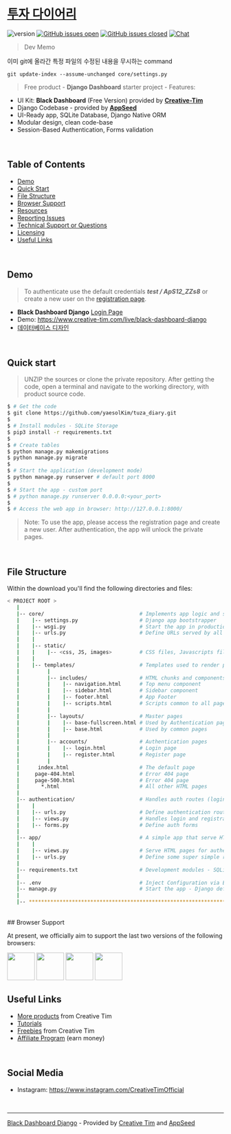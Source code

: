 # [투자 다이어리](https://kimmisol.com/tuza_diary)

 ![version](https://img.shields.io/badge/version-1.0.1-blue.svg) 
 [![GitHub issues open](https://img.shields.io/github/issues/creativetimofficial/black-dashboard-django.svg?maxAge=2592000)](https://github.com/creativetimofficial/black-dashboard-django/issues?q=is%3Aopen+is%3Aissue) 
 [![GitHub issues closed](https://img.shields.io/github/issues-closed-raw/creativetimofficial/black-dashboard-django.svg?maxAge=2592000)](https://github.com/creativetimofficial/black-dashboard-django/issues?q=is%3Aissue+is%3Aclosed) 
 [![Chat](https://img.shields.io/badge/chat-on%20discord-7289da.svg)](https://discord.gg/E4aHAQy)

> Dev Memo

이미 git에 올라간 특정 파일의 수정된 내용을 무시하는 command  

`git update-index --assume-unchanged core/settings.py`


> Free product - **Django Dashboard** starter project - Features:

- UI Kit: **Black Dashboard** (Free Version) provided by **[Creative-Tim](https://www.creative-tim.com/)**
- Django Codebase - provided by **[AppSeed](https://appseed.us/)**
- UI-Ready app, SQLite Database, Django Native ORM
- Modular design, clean code-base
- Session-Based Authentication, Forms validation

<br />

## Table of Contents

* [Demo](#demo)
* [Quick Start](#quick-start)
* [File Structure](#file-structure)
* [Browser Support](#browser-support)
* [Resources](#resources)
* [Reporting Issues](#reporting-issues)
* [Technical Support or Questions](#technical-support-or-questions)
* [Licensing](#licensing)
* [Useful Links](#useful-links)

<br />

## Demo

> To authenticate use the default credentials ***test / ApS12_ZZs8*** or create a new user on the [registration page](https://creativetim-django-dashboard-black-pro.appseed.us/register/).

- **Black Dashboard Django** [Login Page](https://www.creative-tim.com/live/black-dashboard-django)
- Demo: <https://www.creative-tim.com/live/black-dashboard-django>
- [데이터베이스 디자인](https://docs.google.com/spreadsheets/d/1_pgdn0e-AdmcutXOAvtzWg2hpe9V0mC-lizqFTmv1_U/edit#gid=1518940313)


<br />

## Quick start

> UNZIP the sources or clone the private repository. After getting the code, open a terminal and navigate to the working directory, with product source code.

```bash
$ # Get the code
$ git clone https://github.com/yaesolKim/tuza_diary.git
$
$ # Install modules - SQLite Storage
$ pip3 install -r requirements.txt
$
$ # Create tables
$ python manage.py makemigrations
$ python manage.py migrate
$
$ # Start the application (development mode)
$ python manage.py runserver # default port 8000
$
$ # Start the app - custom port
$ # python manage.py runserver 0.0.0.0:<your_port>
$
$ # Access the web app in browser: http://127.0.0.1:8000/
```

> Note: To use the app, please access the registration page and create a new user. After authentication, the app will unlock the private pages.

<br />

## File Structure
Within the download you'll find the following directories and files:

```bash
< PROJECT ROOT >
   |
   |-- core/                               # Implements app logic and serve the static assets
   |    |-- settings.py                    # Django app bootstrapper
   |    |-- wsgi.py                        # Start the app in production
   |    |-- urls.py                        # Define URLs served by all apps/nodes
   |    |
   |    |-- static/
   |    |    |-- <css, JS, images>         # CSS files, Javascripts files
   |    |
   |    |-- templates/                     # Templates used to render pages
   |         |
   |         |-- includes/                 # HTML chunks and components
   |         |    |-- navigation.html      # Top menu component
   |         |    |-- sidebar.html         # Sidebar component
   |         |    |-- footer.html          # App Footer
   |         |    |-- scripts.html         # Scripts common to all pages
   |         |
   |         |-- layouts/                  # Master pages
   |         |    |-- base-fullscreen.html # Used by Authentication pages
   |         |    |-- base.html            # Used by common pages
   |         |
   |         |-- accounts/                 # Authentication pages
   |         |    |-- login.html           # Login page
   |         |    |-- register.html        # Register page
   |         |
   |      index.html                       # The default page
   |     page-404.html                     # Error 404 page
   |     page-500.html                     # Error 404 page
   |       *.html                          # All other HTML pages
   |
   |-- authentication/                     # Handles auth routes (login and register)
   |    |
   |    |-- urls.py                        # Define authentication routes  
   |    |-- views.py                       # Handles login and registration  
   |    |-- forms.py                       # Define auth forms  
   |
   |-- app/                                # A simple app that serve HTML files
   |    |
   |    |-- views.py                       # Serve HTML pages for authenticated users
   |    |-- urls.py                        # Define some super simple routes  
   |
   |-- requirements.txt                    # Development modules - SQLite storage
   |
   |-- .env                                # Inject Configuration via Environment
   |-- manage.py                           # Start the app - Django default start script
   |
   |-- ************************************************************************
```

<br />
## Browser Support

At present, we officially aim to support the last two versions of the following browsers:

<img src="https://s3.amazonaws.com/creativetim_bucket/github/browser/chrome.png" width="64" height="64"> 
<img src="https://s3.amazonaws.com/creativetim_bucket/github/browser/firefox.png" width="64" height="64"> 
<img src="https://s3.amazonaws.com/creativetim_bucket/github/browser/edge.png" width="64" height="64"> 
<img src="https://s3.amazonaws.com/creativetim_bucket/github/browser/safari.png" width="64" height="64"> 


<br />

## Useful Links

- [More products](https://www.creative-tim.com/bootstrap-themes) from Creative Tim
- [Tutorials](https://www.youtube.com/channel/UCVyTG4sCw-rOvB9oHkzZD1w)
- [Freebies](https://www.creative-tim.com/bootstrap-themes/free) from Creative Tim
- [Affiliate Program](https://www.creative-tim.com/affiliates/new) (earn money)

<br />

## Social Media

- Instagram: <https://www.instagram.com/CreativeTimOfficial>

<br />

---
[Black Dashboard Django](https://www.creative-tim.com/product/black-dashboard-django) - Provided by [Creative Tim](https://www.creative-tim.com/) and [AppSeed](https://appseed.us)
